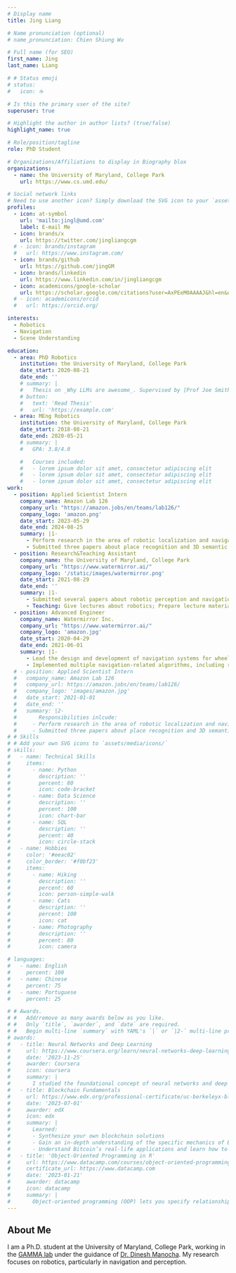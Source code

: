 ```yaml
---
# Display name
title: Jing Liang

# Name pronunciation (optional)
# name_pronunciation: Chien Shiung Wu

# Full name (for SEO)
first_name: Jing
last_name: Liang

# # Status emoji
# status:
#   icon: ☕️

# Is this the primary user of the site?
superuser: true

# Highlight the author in author lists? (true/false)
highlight_name: true

# Role/position/tagline
role: PhD Student

# Organizations/Affiliations to display in Biography blox
organizations:
  - name: the University of Maryland, College Park
    url: https://www.cs.umd.edu/

# Social network links
# Need to use another icon? Simply download the SVG icon to your `assets/media/icons/` folder.
profiles:
  - icon: at-symbol
    url: 'mailto:jingl@umd.com'
    label: E-mail Me
  - icon: brands/x
    url: https://twitter.com/jingliangcgm
  # - icon: brands/instagram
  #   url: https://www.instagram.com/
  - icon: brands/github
    url: https://github.com/jingGM
  - icon: brands/linkedin
    url: https://www.linkedin.com/in/jingliangcgm
  - icon: academicons/google-scholar
    url: https://scholar.google.com/citations?user=AxPEeM0AAAAJ&hl=en&oi=ao
  # - icon: academicons/orcid
  #   url: https://orcid.org/

interests:
  - Robotics
  - Navigation
  - Scene Understanding

education:
  - area: PhD Robotics
    institution: the University of Maryland, College Park
    date_start: 2020-08-21
    date_end: ''
    # summary: |
    #   Thesis on _Why LLMs are awesome_. Supervised by [Prof Joe Smith](https://example.com). Presented papers at 5 IEEE conferences with the contributions being published in 2 Springer journals.
    # button:
    #   text: 'Read Thesis'
    #   url: 'https://example.com'
  - area: MEng Robotics
    institution: the University of Maryland, College Park
    date_start: 2018-08-21
    date_end: 2020-05-21
    # summary: |
    #   GPA: 3.8/4.0

    #   Courses included:
    #   - lorem ipsum dolor sit amet, consectetur adipiscing elit
    #   - lorem ipsum dolor sit amet, consectetur adipiscing elit
    #   - lorem ipsum dolor sit amet, consectetur adipiscing elit
work:
  - position: Applied Scientist Intern
    company_name: Amazon Lab 126
    company_url: "https://amazon.jobs/en/teams/lab126/"
    company_logo: 'amazon.png'
    date_start: 2023-05-29
    date_end: 2024-08-25
    summary: |1-
      - Perform research in the area of robotic localization and navigation;
      - Submitted three papers about place recognition and 3D semantic scene understanding to IROS 2024, RA-L and ICRA 2025, respectively.
  - position: Research&Teaching Assistant
    company_name: the University of Maryland, College Park
    company_url: "https://www.watermirror.ai/"
    company_logo: '/static/images/watermirror.png'
    date_start: 2021-08-29
    date_end: ''
    summary: |1-
      - Submitted several papers about robotic perception and navigation to ICRA, IROS, and RA-L;
      - Teaching: Give lectures about robotics; Prepare lecture materials, exams and assignments;
  - position: Advanced Engineer
    company_name: Watermirror Inc.
    company_url: "https://www.watermirror.ai/"
    company_logo: 'amazon.jpg'
    date_start: 2020-04-29
    date_end: 2021-06-01
    summary: |1-
      - Lead the design and development of navigation systems for wheeled robots;
      - Implemented multiple navigation-related algorithms, including reinforcement learning-based collision avoidance, LiDAR-based SLAM algorithms, and MPC-based control algorithms.
  # - position: Applied Scientist Intern
  #   company_name: Amazon Lab 126
  #   company_url: https://amazon.jobs/en/teams/lab126/
  #   company_logo: 'images/amazon.jpg'
  #   date_start: 2021-01-01
  #   date_end: ''
  #   summary: |2-
  #       Responsibilities inlcude:
  #     - Perform research in the area of robotic localization and navigation
  #     - Submitted three papers about place recognition and 3D semantic scene understanding to IROS 2024, RA-L and ICRA 2025, respectively.
# # Skills
# # Add your own SVG icons to `assets/media/icons/`
# skills:
#   - name: Technical Skills
#     items:
#       - name: Python
#         description: ''
#         percent: 80
#         icon: code-bracket
#       - name: Data Science
#         description: ''
#         percent: 100
#         icon: chart-bar
#       - name: SQL
#         description: ''
#         percent: 40
#         icon: circle-stack
#   - name: Hobbies
#     color: '#eeac02'
#     color_border: '#f0bf23'
#     items:
#       - name: Hiking
#         description: ''
#         percent: 60
#         icon: person-simple-walk
#       - name: Cats
#         description: ''
#         percent: 100
#         icon: cat
#       - name: Photography
#         description: ''
#         percent: 80
#         icon: camera

# languages:
#   - name: English
#     percent: 100
#   - name: Chinese
#     percent: 75
#   - name: Portuguese
#     percent: 25

# # Awards.
# #   Add/remove as many awards below as you like.
# #   Only `title`, `awarder`, and `date` are required.
# #   Begin multi-line `summary` with YAML's `|` or `|2-` multi-line prefix and indent 2 spaces below.
# awards:
#   - title: Neural Networks and Deep Learning
#     url: https://www.coursera.org/learn/neural-networks-deep-learning
#     date: '2023-11-25'
#     awarder: Coursera
#     icon: coursera
#     summary: |
#       I studied the foundational concept of neural networks and deep learning. By the end, I was familiar with the significant technological trends driving the rise of deep learning; build, train, and apply fully connected deep neural networks; implement efficient (vectorized) neural networks; identify key parameters in a neural network’s architecture; and apply deep learning to your own applications.
#   - title: Blockchain Fundamentals
#     url: https://www.edx.org/professional-certificate/uc-berkeleyx-blockchain-fundamentals
#     date: '2023-07-01'
#     awarder: edX
#     icon: edx
#     summary: |
#       Learned:
#       - Synthesize your own blockchain solutions
#       - Gain an in-depth understanding of the specific mechanics of Bitcoin
#       - Understand Bitcoin’s real-life applications and learn how to attack and destroy Bitcoin, Ethereum, smart contracts and Dapps, and alternatives to Bitcoin’s Proof-of-Work consensus algorithm
#   - title: 'Object-Oriented Programming in R'
#     url: https://www.datacamp.com/courses/object-oriented-programming-with-s3-and-r6-in-r
#     certificate_url: https://www.datacamp.com
#     date: '2023-01-21'
#     awarder: datacamp
#     icon: datacamp
#     summary: |
#       Object-oriented programming (OOP) lets you specify relationships between functions and the objects that they can act on, helping you manage complexity in your code. This is an intermediate level course, providing an introduction to OOP, using the S3 and R6 systems. S3 is a great day-to-day R programming tool that simplifies some of the functions that you write. R6 is especially useful for industry-specific analyses, working with web APIs, and building GUIs.
---
```


## About Me

I am a Ph.D. student at the University of Maryland, College Park, working in the [GAMMA lab](https://gamma.umd.edu/) under the guidance of [Dr. Dinesh Manocha](https://www.cs.umd.edu/people/dmanocha). My research focuses on robotics, particularly in navigation and perception.